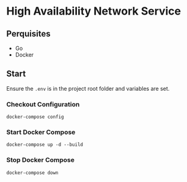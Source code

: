 # High Availability Network Service

## Perquisites

- Go
- Docker

## Start 

Ensure the `.env` is in the project root folder and variables are set.

### Checkout Configuration

```shell
docker-compose config
```

### Start Docker Compose

```shell
docker-compose up -d --build
```

### Stop Docker Compose 

```shell
docker-compose down
```
